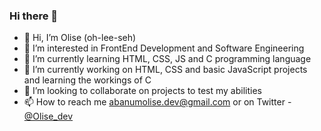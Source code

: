 ### Hi there 👋

- 👋 Hi, I’m Olise (oh-lee-seh)
- 👀 I’m interested in FrontEnd Development and Software Engineering
- 🌱 I’m currently learning HTML, CSS, JS and C programming language
- 🔭 I’m currently working on HTML, CSS and basic JavaScript projects and learning the workings of C
- 💞️ I’m looking to collaborate on projects to test my abilities
- 📫 How to reach me abanumolise.dev@gmail.com or on Twitter - [@Olise_dev](https://www.twitter.com/Olise_dev)
